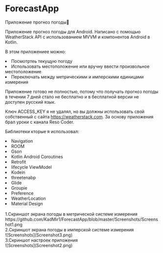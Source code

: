 # ForecastApp
Приложение прогноз погоды🌅


Приложение прогноз погоды для Android. Написано с помощью WeatherStack API с использованием MVVM и компонентов Android в Kotlin.

В этом приложениее можно:

<li> Посмотртеь текущую погоду
<li> Использовать местоположение или вручну ввести произвольное местоположение
<li> Переключать между метрическими и имперскими единицами измерения

Приложение готово не полностью, потому что получать прогноз погоды в течении 7 дней стало не бесплатно и в бесплатной версии не доступен русский язык.

Ключ ACCESS_KEY я не удалял, но вы должны использовать свой собственный с сайта https://weatherstack.com.
За основу приложения брал уроки с канала Reso Coder.

Библиотеки кторые я использовал:

<li> Navigation
<li> ROOM
<li> Gson
<li> Kotlin Android Coroutines
<li> Retrofit
<li> lifecycle ViewModel
<li> Kodein
<li> threetenabp
<li> Glide
<li> Groupie
<li> Preference
<li> WeatherLocation
<li> Material Design
<br>
<br>
1.Скриншот экрана погоды в метрической системе измерения
<br>
https://github.com/KadMir1/ForecastApp/blob/master/Screenshots/Screenshot1.png
<br>
2.Скриншот экрана погоды в имперской системе измерения
<br>  
![Screenshots](Screenshot3.png)
<br>
3.Скриншот настроек приложения
<br> 
![Screenshots](Screenshot2.png)


